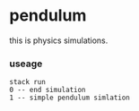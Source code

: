 # pendulum

this is physics simulations.

### useage

    stack run
    0 -- end simulation
    1 -- simple pendulum simlation
